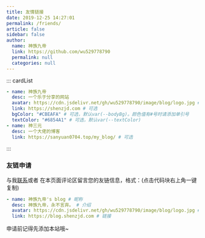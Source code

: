 ```yaml
---
title: 友情链接
date: 2019-12-25 14:27:01
permalink: /friends/
article: false
sidebar: false
author:
  name: 神族九帝
  link: https://github.com/wu529778790
  permalink: null
  categories: null
---
```


<!--
普通卡片列表容器，可用于友情链接、项目推荐、古诗词展示等。
cardList 后面可跟随一个数字表示每行最多显示多少个，选值范围1~4，默认3。在小屏时会根据屏幕宽度减少每行显示数量。
-->

::: cardList

```yaml
- name: 神族九帝
  desc: 一个乐于分享的网站
  avatar: https://cdn.jsdelivr.net/gh/wu529778790/image/blog/logo.jpg # 可选
  link: https://shenzjd.com # 可选
  bgColor: "#CBEAFA" # 可选，默认var(--bodyBg)。颜色值有#号时请添加单引号
  textColor: "#6854A1" # 可选，默认var(--textColor)
- name: 神三元
  desc: 一个大佬的博客
  link: https://sanyuan0704.top/my_blog/ # 可选
```

:::

### 友链申请

与我[联系](/about/#联系)或者 在本页面评论区留言您的友链信息，格式：(点击代码块右上角一键复制)

```yaml
- name: 神族九帝's blog # 昵称
  desc: 神族九帝，永不言弃。 # 介绍
  avatar: https://cdn.jsdelivr.net/gh/wu529778790/image/blog/logo.jpg # 头像
  link: https://blog.shenzjd.com # 链接
```

申请前记得先添加本站哦~
